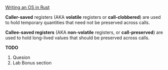 [Writing an OS in Rust](https://os.phil-opp.com/)

**Caller-saved** registers (AKA **volatile** registers or **call-clobbered**) are used to hold temporary quantities that need not be preserved across calls.

**Callee-saved registers** (AKA **non-volatile** registers, or **call-preserved**) are used to hold long-lived values that should be preserved across calls.

**TODO**
1. Quesion
2. Lab Bonus section

